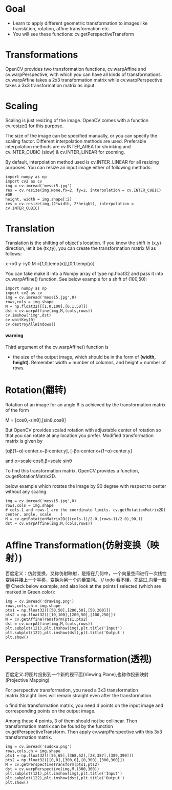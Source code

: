 # Goal
+ Learn to apply different geometric transformation to images like translation, rotation, affine transformation etc.
+ You will see these functions: cv.getPerspectiveTransform
# Transformations
OpenCV provides two transformation functions, cv.warpAffine and cv.warpPerspective, with which you can have all kinds of transformations. cv.warpAffine takes a 2x3 transformation matrix while cv.warpPerspective takes a 3x3 transformation matrix as input.
# Scaling
Scaling is just resizing of the image. OpenCV comes with a function cv.resize() for this purpose. 

The size of the image can be specified manually, or you can specify the scaling factor. Different interpolation methods are used. Preferable interpolation methods are cv.INTER_AREA for shrinking and cv.INTER_CUBIC (slow) & cv.INTER_LINEAR for zooming.

 By default, interpolation method used is cv.INTER_LINEAR for all resizing purposes. You can resize an input image either of following methods:
 ```
import numpy as np
import cv2 as cv
img = cv.imread('messi5.jpg')
res = cv.resize(img,None,fx=2, fy=2, interpolation = cv.INTER_CUBIC)
#OR
height, width = img.shape[:2]
res = cv.resize(img,(2*width, 2*height), interpolation = cv.INTER_CUBIC)
 ```
 # Translation
 Translation is the shifting of object's location. 
 If you know the shift in (x,y) direction, let it be (tx,ty), you can create the transformation matrix M as follows:

x->x0
y->y0
M =[1,0,temp(x)],[0,1.temp(y)]


You can take make it into a Numpy array of type np.float32 and pass it into cv.warpAffine() function. See below example for a shift of (100,50):
```
import numpy as np
import cv2 as cv
img = cv.imread('messi5.jpg',0)
rows,cols = img.shape
M = np.float32([[1,0,100],[0,1,50]])
dst = cv.warpAffine(img,M,(cols,rows))
cv.imshow('img',dst)
cv.waitKey(0)
cv.destroyAllWindows()
```

#### warning
Third argument of the cv.warpAffine() function is 
+ the size of the output image, which should be in the form of **(width, height)**. Remember width = number of columns, and height = number of rows.
# Rotation(翻转)
Rotation of an image for an angle θ is achieved by the transformation matrix of the form

M = [cosθ,-sinθ],[sinθ,cosθ]

But OpenCV provides scaled rotation with adjustable center of rotation so that you can rotate at any location you prefer. Modified transformation matrix is given by

[αβ(1−α)⋅center.x−β⋅center.y],
[-βα⋅center.x+(1−α)⋅center.y]

and α=scale⋅cosθ,β=scale⋅sinθ

To find this transformation matrix, OpenCV provides a function, cv.getRotationMatrix2D.

below example which rotates the image by 90 degree with respect to center without any scaling.
```
img = cv.imread('messi5.jpg',0)
rows,cols = img.shape
# cols-1 and rows-1 are the coordinate limits. cv.getRotationMatrix2D(	center, angle, scale	)
M = cv.getRotationMatrix2D(((cols-1)/2.0,(rows-1)/2.0),90,1)
dst = cv.warpAffine(img,M,(cols,rows))
```
# Affine Transformation(仿射变换（映射）)
百度定义：仿射变换，又称仿射映射，是指在几何中，一个向量空间进行一次线性变换并接上一个平移，变换为另一个向量空间。
// todo 看不懂，先跳过,向量一脸懵
Check below example, and also look at the points I selected (which are marked in Green color):
```
img = cv.imread('drawing.png')
rows,cols,ch = img.shape
pts1 = np.float32([[50,50],[200,50],[50,200]])
pts2 = np.float32([[10,100],[200,50],[100,250]])
M = cv.getAffineTransform(pts1,pts2)
dst = cv.warpAffine(img,M,(cols,rows))
plt.subplot(121),plt.imshow(img),plt.title('Input')
plt.subplot(122),plt.imshow(dst),plt.title('Output')
plt.show()
```

# Perspective Transformation(透视)
百度定义:将图片投影到一个新的视平面(Viewing Plane),也称作投影映射(Projective Mapping)

For perspective transformation, you need a 3x3 transformation matrix.Straight lines will remain straight even after the transformation. 

o find this transformation matrix, you need 4 points on the input image and corresponding points on the output image.

Among these 4 points, 3 of them should not be collinear. Then transformation matrix can be found by the function cv.getPerspectiveTransform. Then apply cv.warpPerspective with this 3x3 transformation matrix.

```
img = cv.imread('sudoku.png')
rows,cols,ch = img.shape
pts1 = np.float32([[56,65],[368,52],[28,387],[389,390]])
pts2 = np.float32([[0,0],[300,0],[0,300],[300,300]])
M = cv.getPerspectiveTransform(pts1,pts2)
dst = cv.warpPerspective(img,M,(300,300))
plt.subplot(121),plt.imshow(img),plt.title('Input')
plt.subplot(122),plt.imshow(dst),plt.title('Output')
plt.show()
```

